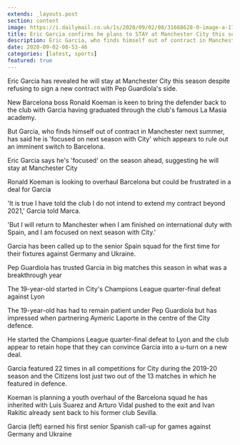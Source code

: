 ```yaml
---
extends: _layouts.post
section: content
image: https://i.dailymail.co.uk/1s/2020/09/02/08/31668628-0-image-a-17_1599032673952.jpg 
title: Eric Garcia confirms he plans to STAY at Manchester City this season 
description: Eric Garcia, who finds himself out of contract in Manchester next summer, has said he is focused on next season with City which appears to rule out an imminent switch to Barcelona. 
date: 2020-09-02-08-53-46 
categories: [latest, sports] 
featured: true 
--- 
```

Eric Garcia has revealed he will stay at Manchester City this season despite refusing to sign a new contract with Pep Guardiola's side.  

New Barcelona boss Ronald Koeman is keen to bring the defender back to the club with Garcia having graduated through the club's famous La Masia academy. 

But Garcia, who finds himself out of contract in Manchester next summer, has said he is 'focused on next season with City' which appears to rule out an imminent switch to Barcelona.  

Eric Garcia says he's 'focused' on the season ahead, suggesting he will stay at Manchester City

Ronald Koeman is looking to overhaul Barcelona but could be frustrated in a deal for Garcia

'It is true I have told the club I do not intend to extend my contract beyond 2021,' Garcia told Marca.

'But I will return to Manchester when I am finished on international duty with Spain, and I am focused on next season with City.'

Garcia has been called up to the senior Spain squad for the first time for their fixtures against Germany and Ukraine. 

Pep Guardiola has trusted Garcia in big matches this season in what was a breakthrough year

The 19-year-old started in City's Champions League quarter-final defeat against Lyon

The 19-year-old has had to remain patient under Pep Guardiola but has impressed when partnering Aymeric Laporte in the centre of the City defence. 

He started the Champions League quarter-final defeat to Lyon and the club appear to retain hope that they can convince Garcia into a u-turn on a new deal.  

Garcia featured 22 times in all competitions for City during the 2019-20 season and the Citizens lost just two out of the 13 matches in which he featured in defence.

Koeman is planning a youth overhaul of the Barcelona squad he has inherited with Luis Suarez and Arturo Vidal pushed to the exit and Ivan Rakitic already sent back to his former club Sevilla. 

Garcia (left) earned his first senior Spanish call-up for games against Germany and Ukraine

